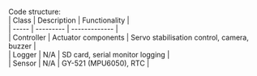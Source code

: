 Code structure:  
| Class | Description | Functionality |  
| ----- | --------- | ------------- |  
| Controller | Actuator components | Servo stabilisation control,   camera, buzzer |  
| Logger | N/A | SD card, serial monitor logging |  
| Sensor | N/A | GY-521 (MPU6050), RTC |  